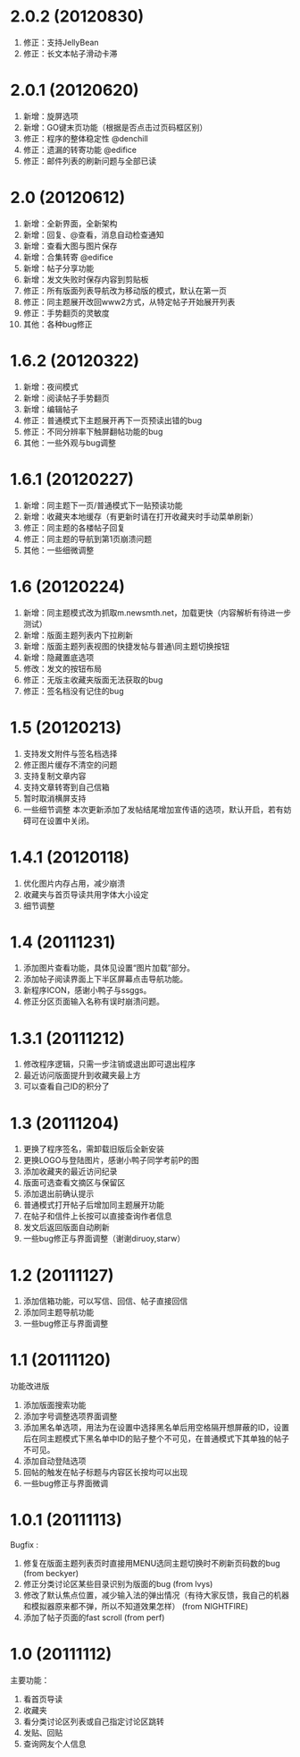 # 2.0.2 (20120830) #
  1. 修正：支持JellyBean
  1. 修正：长文本帖子滑动卡滞

# 2.0.1 (20120620) #
  1. 新增：旋屏选项
  1. 新增：GO键末页功能（根据是否点击过页码框区别）
  1. 修正：程序的整体稳定性 @denchill
  1. 修正：遗漏的转寄功能 @edifice
  1. 修正：邮件列表的刷新问题与全部已读

# 2.0 (20120612) #
  1. 新增：全新界面，全新架构
  1. 新增：回复、@查看，消息自动检查通知
  1. 新增：查看大图与图片保存
  1. 新增：合集转寄 @edifice
  1. 新增：帖子分享功能
  1. 新增：发文失败时保存内容到剪贴板
  1. 修正：所有版面列表导航改为移动版的模式，默认在第一页
  1. 修正：同主题展开改回www2方式，从特定帖子开始展开列表
  1. 修正：手势翻页的灵敏度
  1. 其他：各种bug修正

# 1.6.2 (20120322) #
  1. 新增：夜间模式
  1. 新增：阅读帖子手势翻页
  1. 新增：编辑帖子
  1. 修正：普通模式下主题展开再下一页预读出错的bug
  1. 修正：不同分辨率下触屏翻帖功能的bug
  1. 其他：一些外观与bug调整

# 1.6.1 (20120227) #
  1. 新增：同主题下一页/普通模式下一贴预读功能
  1. 新增：收藏夹本地缓存（有更新时请在打开收藏夹时手动菜单刷新）
  1. 修正：同主题的各楼帖子回复
  1. 修正：同主题的导航到第1页崩溃问题
  1. 其他：一些细微调整

# 1.6 (20120224) #
  1. 新增：同主题模式改为抓取m.newsmth.net，加载更快（内容解析有待进一步测试）
  1. 新增：版面主题列表内下拉刷新
  1. 新增：版面主题列表视图的快捷发帖与普通\同主题切换按钮
  1. 新增：隐藏置底选项
  1. 修改：发文的按钮布局
  1. 修正：无版主收藏夹版面无法获取的bug
  1. 修正：签名档没有记住的bug

# 1.5 (20120213) #
  1. 支持发文附件与签名档选择
  1. 修正图片缓存不清空的问题
  1. 支持复制文章内容
  1. 支持文章转寄到自己信箱
  1. 暂时取消横屏支持
  1. 一些细节调整
本次更新添加了发帖结尾增加宣传语的选项，默认开启，若有妨碍可在设置中关闭。

# 1.4.1 (20120118) #
  1. 优化图片内存占用，减少崩溃
  1. 收藏夹与首页导读共用字体大小设定
  1. 细节调整

# 1.4 (20111231) #
  1. 添加图片查看功能，具体见设置“图片加载”部分。
  1. 添加帖子阅读界面上下半区屏幕点击导航功能。
  1. 新程序ICON，感谢小鸭子与ssggs。
  1. 修正分区页面输入名称有误时崩溃问题。

# 1.3.1 (20111212) #
  1. 修改程序逻辑，只需一步注销或退出即可退出程序
  1. 最近访问版面提升到收藏夹最上方
  1. 可以查看自己ID的积分了

# 1.3 (20111204) #
  1. 更换了程序签名，需卸载旧版后全新安装
  1. 更换LOGO与登陆图片，感谢小鸭子同学考前P的图
  1. 添加收藏夹的最近访问纪录
  1. 版面可选查看文摘区与保留区
  1. 添加退出前确认提示
  1. 普通模式打开帖子后增加同主题展开功能
  1. 在帖子和信件上长按可以直接查询作者信息
  1. 发文后返回版面自动刷新
  1. 一些bug修正与界面调整（谢谢diruoy,starw）

# 1.2 (20111127) #
  1. 添加信箱功能，可以写信、回信、帖子直接回信
  1. 添加同主题导航功能
  1. 一些bug修正与界面调整

# 1.1 (20111120) #
功能改进版
  1. 添加版面搜索功能
  1. 添加字号调整选项界面调整
  1. 添加黑名单选项，用法为在设置中选择黑名单后用空格隔开想屏蔽的ID，设置后在同主题模式下黑名单中ID的贴子整个不可见，在普通模式下其单独的帖子不可见。
  1. 添加自动登陆选项
  1. 回帖的触发在帖子标题与内容区长按均可以出现
  1. 一些bug修正与界面微调

# 1.0.1 (20111113) #
Bugfix :
  1. 修复在版面主题列表页时直接用MENU选同主题切换时不刷新页码数的bug (from beckyer)
  1. 修正分类讨论区某些目录识别为版面的bug (from lvys)
  1. 修改了默认焦点位置，减少输入法的弹出情况（有待大家反馈，我自己的机器和模拟器原来都不弹，所以不知道效果怎样） (from NIGHTFIRE)
  1. 添加了帖子页面的fast scroll (from perf)

# 1.0 (20111112) #
主要功能：
  1. 看首页导读
  1. 收藏夹
  1. 看分类讨论区列表或自己指定讨论区跳转
  1. 发贴、回贴
  1. 查询网友个人信息